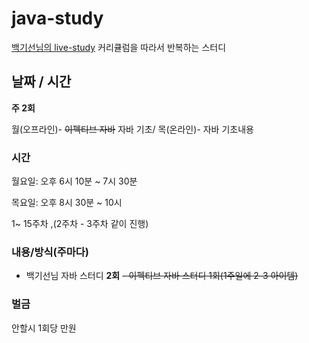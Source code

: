 # java-study
[백기선님의 live-study](https://github.com/whiteship/live-study/) 커리큘럼을 따라서 반복하는 스터디

## 날짜 / 시간

**주 2회**

월(오프라인)- ~~이펙티브 자바~~ 자바 기초/ 목(온라인)- 자바 기초내용

### 시간

  월요일: 오후 6시 10분 ~ 7시 30분
  
  목요일: 오후 8시 30분 ~ 10시

1~ 15주차 ,(2주차 - 3주차 같이 진행)

### 내용/방식(주마다)
- 백기선님 자바 스터디 **2회**
~~- 이펙티브 자바 스터디 1회(1주일에 2-3 아이템)~~

### 벌금
안할시 1회당 만원 
